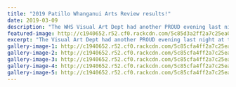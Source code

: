 ```yaml
---
title: "2019 Patillo Whanganui Arts Review results!"
date: 2019-03-09
description: "The WHS Visual Art Dept had another PROUD evening last night at the '2019 Patillo Whanganui Arts Review'..."
featured-image: http://c1940652.r52.cf0.rackcdn.com/5c85d3a2ff2a7c25ea00034a/Rose-Hird-Y11-Rohi.280.jpg
excerpt: "The Visual Art Dept had another PROUD evening last night at the \"2019 patillo Whanganui Arts Review\""
gallery-image-1: http://c1940652.r52.cf0.rackcdn.com/5c85cfa4ff2a7c25ea00033f/Rose-Hird-Y11-Rohi.-Award-Winner.jpg
gallery-image-2: http://c1940652.r52.cf0.rackcdn.com/5c85cfa4ff2a7c25ea00033c/Jack-Burrows-Y13.Moutoa-Soldier.special-judge-mention.jpg
gallery-image-3: http://c1940652.r52.cf0.rackcdn.com/5c85cfa4ff2a7c25ea00033e/Lily-Claypole.ex.Plastic..special-judge-mention.jpg
gallery-image-4: http://c1940652.r52.cf0.rackcdn.com/5c85cfa4ff2a7c25ea00033d/various-whs-artists.jpg
gallery-image-5: http://c1940652.r52.cf0.rackcdn.com/5c85cfa4ff2a7c25ea000340/various-whs-artists.no.2jpg.jpg
---
```


